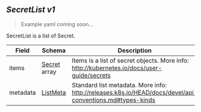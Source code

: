 ## *SecretList v1*

> Example yaml coming soon...



SecretList is a list of Secret.



Field        | Schema     | Description
------------ | ---------- | -----------
items | [Secret](#secret-v1) array | Items is a list of secret objects. More info: http://kubernetes.io/docs/user-guide/secrets
metadata | [ListMeta](#listmeta-unversioned) | Standard list metadata. More info: http://releases.k8s.io/HEAD/docs/devel/api-conventions.md#types-kinds

